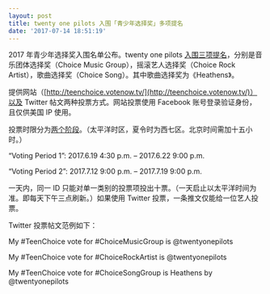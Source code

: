 ```yaml
---
layout: post
title: twenty one pilots 入围「青少年选择奖」多项提名
date: '2017-07-14 18:51:19'
---
```



2017 年青少年选择奖入围名单公布。twenty one pilots [入围三项提名](http://www.teenchoice.com/teen-choice/article/vote-for-your-favorite-nominees)，分别是音乐团体选择奖（Choice Music Group），摇滚艺人选择奖（Choice Rock Artist），歌曲选择奖（Choice Song）。其中歌曲选择奖为《Heathens》。

提供网站（[http://teenchoice.votenow.tv/](http://teenchoice.votenow.tv/)）以及 Twitter 帖文两种投票方式。网站投票使用 Facebook 账号登录验证身份，且仅供美国 IP 使用。

投票时限分为[两个阶段](http://www.fox.com/teen-choice/rules)。（太平洋时区，夏令时为西七区。北京时间需加十五小时。）

“Voting Period 1”: 2017.6.19 4:30 p.m. – 2017.6.22 9:00 p.m.

“Voting Period 2”: 2017.7.12 9:00 p.m. – 2017.7.19 9:00 p.m.

一天内，同一 ID 只能对单一类别的投票项投出十票。（一天启止以太平洋时间为准。即每天下午三点刷新。）如果使用 Twitter 投票，一条推文仅能给一位艺人投票。

Twitter 投票帖文范例如下：

My #TeenChoice vote for #ChoiceMusicGroup is @twentyonepilots

My #TeenChoice vote for #ChoiceRockArtist is @twentyonepilots

My #TeenChoice vote for #ChoiceSongGroup is Heathens by @twentyonepilots



